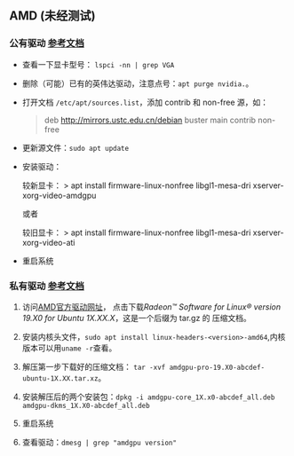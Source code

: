 ## AMD (未经测试)

### 公有驱动 [参考文档](https://wiki.debian.org/AtiHowTo)

- 查看一下显卡型号： `lspci -nn | grep VGA`

 

- 删除（可能）已有的英伟达驱动，注意点号：`apt purge nvidia.`。

- 打开文档 `/etc/apt/sources.list`，添加 contrib 和 non-free 源，如：

  >  deb http://mirrors.ustc.edu.cn/debian buster main contrib non-free
  
- 更新源文件：`sudo apt update`

- 安装驱动：
 
  较新显卡： > apt install firmware-linux-nonfree libgl1-mesa-dri xserver-xorg-video-amdgpu 
 
  或者
 
  较旧显卡： > apt install firmware-linux-nonfree libgl1-mesa-dri xserver-xorg-video-ati
  
- 重启系统
  

### 私有驱动 [参考文档](https://wiki.debian.org/AMDGPUDriverOnStretchAndBuster2)

1. 访问[AMD官方驱动网址](https://www.amd.com/en/support/kb/release-notes/rn-amdgpu-unified-linux)，
  点击下载*Radeon™ Software for Linux® version 19.X0 for Ubuntu 1X.XX.X*，这是一个后缀为 tar.gz 的
  压缩文档。
  
2. 安装内核头文件，`sudo apt install linux-headers-<version>-amd64`,内核版本可以用`uname -r`查看。

3. 解压第一步下载好的压缩文档： `tar -xvf amdgpu-pro-19.X0-abcdef-ubuntu-1X.XX.tar.xz`。

4. 安装解压后的两个安装包：`dpkg -i amdgpu-core_1X.x0-abcdef_all.deb amdgpu-dkms_1X.X0-abcdef_all.deb`

5. 重启系统

6. 查看驱动：`dmesg | grep "amdgpu version"`
